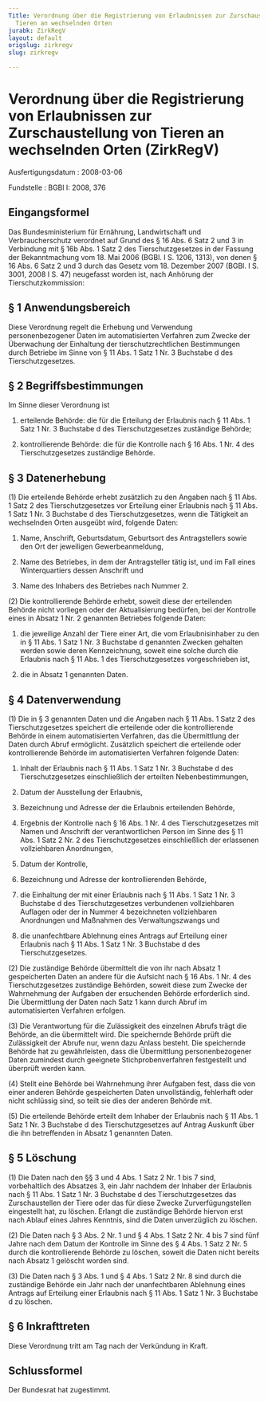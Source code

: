 ```yaml
---
Title: Verordnung über die Registrierung von Erlaubnissen zur Zurschaustellung von
  Tieren an wechselnden Orten
jurabk: ZirkRegV
layout: default
origslug: zirkregv
slug: zirkregv

---
```


# Verordnung über die Registrierung von Erlaubnissen zur Zurschaustellung von Tieren an wechselnden Orten (ZirkRegV)

Ausfertigungsdatum
:   2008-03-06

Fundstelle
:   BGBl I: 2008, 376


## Eingangsformel

Das Bundesministerium für Ernährung, Landwirtschaft und
Verbraucherschutz verordnet auf Grund des § 16 Abs. 6 Satz 2 und 3 in
Verbindung mit § 16b Abs. 1 Satz 2 des Tierschutzgesetzes in der
Fassung der Bekanntmachung vom 18. Mai 2006 (BGBl. I S. 1206, 1313),
von denen § 16 Abs. 6 Satz 2 und 3 durch das Gesetz vom 18. Dezember
2007 (BGBl. I S. 3001, 2008 I S. 47) neugefasst worden ist, nach
Anhörung der Tierschutzkommission:


## § 1 Anwendungsbereich

Diese Verordnung regelt die Erhebung und Verwendung personenbezogener
Daten im automatisierten Verfahren zum Zwecke der Überwachung der
Einhaltung der tierschutzrechtlichen Bestimmungen durch Betriebe im
Sinne von § 11 Abs. 1 Satz 1 Nr. 3 Buchstabe d des Tierschutzgesetzes.


## § 2 Begriffsbestimmungen

Im Sinne dieser Verordnung ist

1.  erteilende Behörde: die für die Erteilung der Erlaubnis nach § 11 Abs.
    1 Satz 1 Nr. 3 Buchstabe d des Tierschutzgesetzes zuständige Behörde;


2.  kontrollierende Behörde: die für die Kontrolle nach § 16 Abs. 1 Nr. 4
    des Tierschutzgesetzes zuständige Behörde.





## § 3 Datenerhebung

(1) Die erteilende Behörde erhebt zusätzlich zu den Angaben nach § 11
Abs. 1 Satz 2 des Tierschutzgesetzes vor Erteilung einer Erlaubnis
nach § 11 Abs. 1 Satz 1 Nr. 3 Buchstabe d des Tierschutzgesetzes, wenn
die Tätigkeit an wechselnden Orten ausgeübt wird, folgende Daten:

1.  Name, Anschrift, Geburtsdatum, Geburtsort des Antragstellers sowie den
    Ort der jeweiligen Gewerbeanmeldung,


2.  Name des Betriebes, in dem der Antragsteller tätig ist, und im Fall
    eines Winterquartiers dessen Anschrift und


3.  Name des Inhabers des Betriebes nach Nummer 2.




(2) Die kontrollierende Behörde erhebt, soweit diese der erteilenden
Behörde nicht vorliegen oder der Aktualisierung bedürfen, bei der
Kontrolle eines in Absatz 1 Nr. 2 genannten Betriebes folgende Daten:

1.  die jeweilige Anzahl der Tiere einer Art, die vom Erlaubnisinhaber zu
    den in § 11 Abs. 1 Satz 1 Nr. 3 Buchstabe d genannten Zwecken gehalten
    werden sowie deren Kennzeichnung, soweit eine solche durch die
    Erlaubnis nach § 11 Abs. 1 des Tierschutzgesetzes vorgeschrieben ist,


2.  die in Absatz 1 genannten Daten.





## § 4 Datenverwendung

(1) Die in § 3 genannten Daten und die Angaben nach § 11 Abs. 1 Satz 2
des Tierschutzgesetzes speichert die erteilende oder die
kontrollierende Behörde in einem automatisierten Verfahren, das die
Übermittlung der Daten durch Abruf ermöglicht. Zusätzlich speichert
die erteilende oder kontrollierende Behörde im automatisierten
Verfahren folgende Daten:

1.  Inhalt der Erlaubnis nach § 11 Abs. 1 Satz 1 Nr. 3 Buchstabe d des
    Tierschutzgesetzes einschließlich der erteilten Nebenbestimmungen,


2.  Datum der Ausstellung der Erlaubnis,


3.  Bezeichnung und Adresse der die Erlaubnis erteilenden Behörde,


4.  Ergebnis der Kontrolle nach § 16 Abs. 1 Nr. 4 des Tierschutzgesetzes
    mit Namen und Anschrift der verantwortlichen Person im Sinne des § 11
    Abs. 1 Satz 2 Nr. 2 des Tierschutzgesetzes einschließlich der
    erlassenen vollziehbaren Anordnungen,


5.  Datum der Kontrolle,


6.  Bezeichnung und Adresse der kontrollierenden Behörde,


7.  die Einhaltung der mit einer Erlaubnis nach § 11 Abs. 1 Satz 1 Nr. 3
    Buchstabe d des Tierschutzgesetzes verbundenen vollziehbaren Auflagen
    oder der in Nummer 4 bezeichneten vollziehbaren Anordnungen und
    Maßnahmen des Verwaltungszwangs und


8.  die unanfechtbare Ablehnung eines Antrags auf Erteilung einer
    Erlaubnis nach § 11 Abs. 1 Satz 1 Nr. 3 Buchstabe d des
    Tierschutzgesetzes.




(2) Die zuständige Behörde übermittelt die von ihr nach Absatz 1
gespeicherten Daten an andere für die Aufsicht nach § 16 Abs. 1 Nr. 4
des Tierschutzgesetzes zuständige Behörden, soweit diese zum Zwecke
der Wahrnehmung der Aufgaben der ersuchenden Behörde erforderlich
sind. Die Übermittlung der Daten nach Satz 1 kann durch Abruf im
automatisierten Verfahren erfolgen.

(3) Die Verantwortung für die Zulässigkeit des einzelnen Abrufs trägt
die Behörde, an die übermittelt wird. Die speichernde Behörde prüft
die Zulässigkeit der Abrufe nur, wenn dazu Anlass besteht. Die
speichernde Behörde hat zu gewährleisten, dass die Übermittlung
personenbezogener Daten zumindest durch geeignete Stichprobenverfahren
festgestellt und überprüft werden kann.

(4) Stellt eine Behörde bei Wahrnehmung ihrer Aufgaben fest, dass die
von einer anderen Behörde gespeicherten Daten unvollständig,
fehlerhaft oder nicht schlüssig sind, so teilt sie dies der anderen
Behörde mit.

(5) Die erteilende Behörde erteilt dem Inhaber der Erlaubnis nach § 11
Abs. 1 Satz 1 Nr. 3 Buchstabe d des Tierschutzgesetzes auf Antrag
Auskunft über die ihn betreffenden in Absatz 1 genannten Daten.


## § 5 Löschung

(1) Die Daten nach den §§ 3 und 4 Abs. 1 Satz 2 Nr. 1 bis 7 sind,
vorbehaltlich des Absatzes 3, ein Jahr nachdem der Inhaber der
Erlaubnis nach § 11 Abs. 1 Satz 1 Nr. 3 Buchstabe d des
Tierschutzgesetzes das Zurschaustellen der Tiere oder das für diese
Zwecke Zurverfügungstellen eingestellt hat, zu löschen. Erlangt die
zuständige Behörde hiervon erst nach Ablauf eines Jahres Kenntnis,
sind die Daten unverzüglich zu löschen.

(2) Die Daten nach § 3 Abs. 2 Nr. 1 und § 4 Abs. 1 Satz 2 Nr. 4 bis 7
sind fünf Jahre nach dem Datum der Kontrolle im Sinne des § 4 Abs. 1
Satz 2 Nr. 5 durch die kontrollierende Behörde zu löschen, soweit die
Daten nicht bereits nach Absatz 1 gelöscht worden sind.

(3) Die Daten nach § 3 Abs. 1 und § 4 Abs. 1 Satz 2 Nr. 8 sind durch
die zuständige Behörde ein Jahr nach der unanfechtbaren Ablehnung
eines Antrags auf Erteilung einer Erlaubnis nach § 11 Abs. 1 Satz 1
Nr. 3 Buchstabe d zu löschen.


## § 6 Inkrafttreten

Diese Verordnung tritt am Tag nach der Verkündung in Kraft.


## Schlussformel

Der Bundesrat hat zugestimmt.

